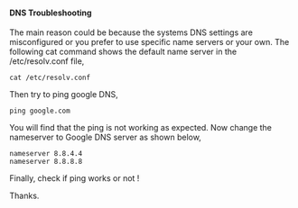 #### DNS Troubleshooting

The main reason could be because the systems DNS settings are misconfigured or you prefer to use specific name servers or your own. The following cat command shows the default name server in the /etc/resolv.conf file,

    cat /etc/resolv.conf

Then try to ping google DNS,

    ping google.com

You will find that the ping is not working as expected. Now change the nameserver to Google DNS server as shown below,

    nameserver 8.8.4.4
    nameserver 8.8.8.8

Finally, check if ping works or not ! 

Thanks.

